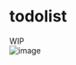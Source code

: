 # todolist
WIP \
![image](https://github.com/qli100/todolist/assets/65360209/8f71938b-409e-4e47-8bb9-0988dbcaedfd)

